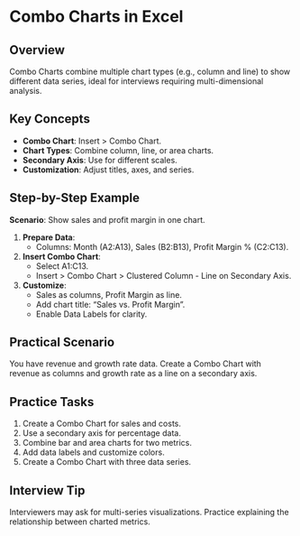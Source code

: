# Combo Charts in Excel

## Overview
Combo Charts combine multiple chart types (e.g., column and line) to show different data series, ideal for interviews requiring multi-dimensional analysis.

## Key Concepts
- **Combo Chart**: Insert > Combo Chart.
- **Chart Types**: Combine column, line, or area charts.
- **Secondary Axis**: Use for different scales.
- **Customization**: Adjust titles, axes, and series.

## Step-by-Step Example
**Scenario**: Show sales and profit margin in one chart.
1. **Prepare Data**:
   - Columns: Month (A2:A13), Sales (B2:B13), Profit Margin % (C2:C13).
2. **Insert Combo Chart**:
   - Select A1:C13.
   - Insert > Combo Chart > Clustered Column - Line on Secondary Axis.
3. **Customize**:
   - Sales as columns, Profit Margin as line.
   - Add chart title: “Sales vs. Profit Margin”.
   - Enable Data Labels for clarity.

## Practical Scenario
You have revenue and growth rate data. Create a Combo Chart with revenue as columns and growth rate as a line on a secondary axis.

## Practice Tasks
1. Create a Combo Chart for sales and costs.
2. Use a secondary axis for percentage data.
3. Combine bar and area charts for two metrics.
4. Add data labels and customize colors.
5. Create a Combo Chart with three data series.

## Interview Tip
Interviewers may ask for multi-series visualizations. Practice explaining the relationship between charted metrics.